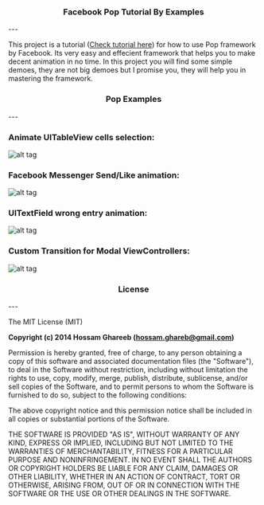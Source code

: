 <h3 align="center">Facebook Pop Tutorial By Examples</h3>
---

This project is a tutorial ([Check tutorial here](http://www.appcoda.com/facebook-pop-framework-intro/ "Facebook Pop Tutorial")) for how to use Pop framework by Facebook. Its very easy and effecient framework that helps you to make decent animation in no time. 
In this project you will find some simple demoes, they are not big demoes but I promise you, they will help you in mastering the framework.

<h3 align="center">Pop Examples</h3>
---

### Animate UITableView cells selection:

![alt tag](https://github.com/most-wanted/Facebook-POP-Tutorial/blob/master/screenshots/pop-animation-1-1.gif)

### Facebook Messenger Send/Like animation:

![alt tag](https://github.com/most-wanted/Facebook-POP-Tutorial/blob/master/screenshots/pop-animation-2.gif)

### UITextField wrong entry animation:

![alt tag](https://github.com/most-wanted/Facebook-POP-Tutorial/blob/master/screenshots/pop-animation-3-2.gif)

### Custom Transition for Modal ViewControllers:

![alt tag](https://github.com/most-wanted/Facebook-POP-Tutorial/blob/master/screenshots/pop-animation-4.gif)

<h3 align="center">License</h3>
---

The MIT License (MIT)

**Copyright (c) 2014 Hossam Ghareeb (hossam.ghareb@gmail.com)**

Permission is hereby granted, free of charge, to any person obtaining a copy
of this software and associated documentation files (the "Software"), to deal
in the Software without restriction, including without limitation the rights
to use, copy, modify, merge, publish, distribute, sublicense, and/or sell
copies of the Software, and to permit persons to whom the Software is
furnished to do so, subject to the following conditions:

The above copyright notice and this permission notice shall be included in all
copies or substantial portions of the Software.

THE SOFTWARE IS PROVIDED "AS IS", WITHOUT WARRANTY OF ANY KIND, EXPRESS OR
IMPLIED, INCLUDING BUT NOT LIMITED TO THE WARRANTIES OF MERCHANTABILITY,
FITNESS FOR A PARTICULAR PURPOSE AND NONINFRINGEMENT. IN NO EVENT SHALL THE
AUTHORS OR COPYRIGHT HOLDERS BE LIABLE FOR ANY CLAIM, DAMAGES OR OTHER
LIABILITY, WHETHER IN AN ACTION OF CONTRACT, TORT OR OTHERWISE, ARISING FROM,
OUT OF OR IN CONNECTION WITH THE SOFTWARE OR THE USE OR OTHER DEALINGS IN THE
SOFTWARE.
